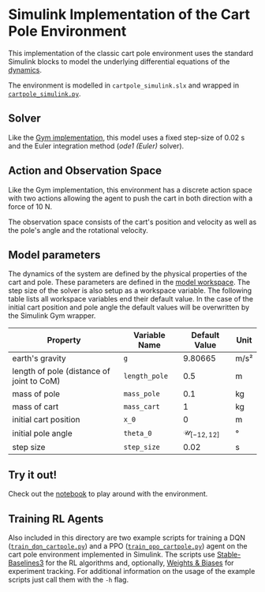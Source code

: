 # Simulink Implementation of the Cart Pole Environment

This implementation of the classic cart pole environment uses the standard Simulink blocks to model the underlying differential equations of the [dynamics](https://coneural.org/florian/papers/05_cart_pole.pdf).

The environment is modelled in `cartpole_simulink.slx` and wrapped in [`cartpole_simulink.py`](./cartpole_simulink.py).

## Solver

Like the [Gym implementation](https://github.com/openai/gym/blob/v0.21.0/gym/envs/classic_control/cartpole.py), this model uses a fixed step-size of 0.02 s and the Euler integration method (*ode1 (Euler)* solver).

## Action and Observation Space

Like the Gym implementation, this environment has a discrete action space with two actions allowing the agent to push the cart in both direction with a force of 10 N.

The observation space consists of the cart's position and velocity as well as the pole's angle and the rotational velocity.

## Model parameters

The dynamics of the system are defined by the physical properties of the cart and pole. These parameters are defined in the [model workspace](https://www.mathworks.com/help/simulink/ug/using-model-workspaces.html). The step size of the solver is also setup as a workspace variable. The following table lists all workspace variables end their default value. In the case of the initial cart position and pole angle the default values will be overwritten by the Simulink Gym wrapper.

| Property                                  | Variable Name | Default Value             | Unit |
| ----------------------------------------- | ------------- | ------------------------- | ---- |
| earth's gravity                           | `g`           | 9.80665                   | m/s² |
| length of pole (distance of joint to CoM) | `length_pole` | 0.5                       | m    |
| mass of pole                              | `mass_pole`   | 0.1                       | kg   |
| mass of cart                              | `mass_cart`   | 1                         | kg   |
| initial cart position                     | `x_0`         | 0                         | m    |
| initial pole angle                        | `theta_0`     | $\mathcal{U}_{[-12, 12]}$ | °    |
| step size                                 | `step_size`   | 0.02                      | s    |

## Try it out!

Check out the [notebook](./cartpole_simulink.ipynb) to play around with the environment.

## Training RL Agents

Also included in this directory are two example scripts for training a DQN ([`train_dqn_cartpole.py`](./train_dqn_cartpole.py)) and a PPO ([`train_ppo_cartpole.py`](./train_ppo_cartpole.py)) agent on the cart pole environment implemented in Simulink. The scripts use [Stable-Baselines3](https://stable-baselines3.readthedocs.io/en/master/) for the RL algorithms and, optionally, [Weights & Biases](https://wandb.ai) for experiment tracking. For additional information on the usage of the example scripts just call them with the `-h` flag.
